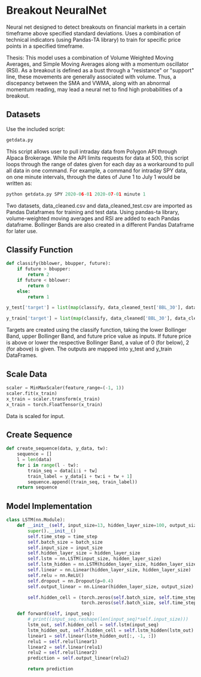 # Breakout NeuralNet

Neural net designed to detect breakouts on financial markets in a certain timeframe above specified standard deviations. Uses a combination of technical indicators (using Pandas-TA library) to train for specific price points in a specified timeframe.

Thesis: This model uses a combination of Volume Weighted Moving Averages, and Simple Moving Averages along with a momentum oscillator (RSI). As a breakout is defined as a bust through a "resistance" or "support" line, these movements are generally associated with volume. Thus, a discepancy between the SMA and VWMA, along with an abnormal momentum reading, may lead a neural net to find high probabilities of a breakout.


## Datasets

Use the included script:

```python
getdata.py
```
This script allows user to pull intraday data from Polygon API through Alpaca Brokerage. While the API limits requests for data at 500, this script loops through the range of dates given for each day as a workaround to pull all data in one command. For example, a command for intraday SPY data, on one minute intervals, through the dates of June 1 to July 1 would be written as:
```python
python getdata.py SPY 2020-06-01 2020-07-01 minute 1
```
Two datasets, data_cleaned.csv and data_cleaned_test.csv are imported as Pandas Dataframes for training and test data. Using pandas-ta library, volume-weighted moving averages and RSI are added to each Pandas dataframe. Bollinger Bands are also created in a different Pandas Dataframe for later use. 


## Classify Function

```python
def classify(bblower, bbupper, future):
    if future > bbupper:
        return 2
    if future < bblower:
        return 0
    else:
        return 1
```
```python
y_test['target'] = list(map(classify, data_cleaned_test['BBL_30'], data_cleaned_test['BBU_30'], future_df_test))
```
```python
y_train['target'] = list(map(classify, data_cleaned['BBL_30'], data_cleaned['BBU_30'], future_df_train))
```

Targets are created using the classify function, taking the lower Bollinger Band, upper Bollinger Band, and future price value as inputs. If future price is above or lower the respective Bollinger Band, a value of 0 (for below), 2 (for above) is given. The outputs are mapped into y_test and y_train DataFrames.


## Scale Data
```python
scaler = MinMaxScaler(feature_range=(-1, 1))
scaler.fit(x_train)
x_train = scaler.transform(x_train)
x_train = torch.FloatTensor(x_train)
```
Data is scaled for input.

## Create Sequence
```python
def create_sequence(data, y_data, tw):
    sequence = []
    l = len(data)
    for i in range(l - tw):
        train_seq = data[i:i + tw]
        train_label = y_data[i + tw:i + tw + 1]
        sequence.append((train_seq, train_label))
    return sequence
```
## Model Implementation
```python
class LSTM(nn.Module):
    def __init__(self, input_size=13, hidden_layer_size=100, output_size=3, batch_size=1, time_step=30):
        super().__init__()
        self.time_step = time_step
        self.batch_size = batch_size
        self.input_size = input_size
        self.hidden_layer_size = hidden_layer_size
        self.lstm = nn.LSTM(input_size, hidden_layer_size)
        self.lstm_hidden = nn.LSTM(hidden_layer_size, hidden_layer_size)
        self.linear = nn.Linear(hidden_layer_size, hidden_layer_size)
        self.relu = nn.ReLU()
        self.dropout = nn.Dropout(p=0.4)
        self.output_linear = nn.Linear(hidden_layer_size, output_size)

        self.hidden_cell = (torch.zeros(self.batch_size, self.time_step, self.hidden_layer_size),
                            torch.zeros(self.batch_size, self.time_step, self.hidden_layer_size))

    def forward(self, input_seq):
        # print((input_seq.reshape(len(input_seq)*self.input_size)))
        lstm_out, self.hidden_cell = self.lstm(input_seq)
        lstm_hidden_out, self.hidden_cell = self.lstm_hidden(lstm_out)
        linear1 = self.linear(lstm_hidden_out[:, -1, :])
        relu1 = self.relu(linear1)
        linear2 = self.linear(relu1)
        relu2 = self.relu(linear2)
        prediction = self.output_linear(relu2)

        return prediction

```

#



